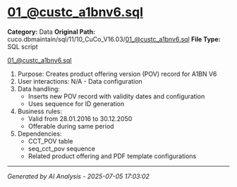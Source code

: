 # 01_@custc_a1bnv6.sql

**Category:** Data
**Original Path:** cuco.dbmaintain/sql/11/10_CuCo_V16.03/01_@custc_a1bnv6.sql
**File Type:** SQL script

01_@custc_a1bnv6.sql
1. Purpose: Creates product offering version (POV) record for A1BN V6
2. User interactions: N/A - Data configuration
3. Data handling:
   - Inserts new POV record with validity dates and configuration
   - Uses sequence for ID generation
4. Business rules:
   - Valid from 28.01.2016 to 30.12.2050
   - Offerable during same period
5. Dependencies:
   - CCT_POV table
   - seq_cct_pov sequence
   - Related product offering and PDF template configurations

---
*Generated by AI Analysis - 2025-07-05 17:03:02*
